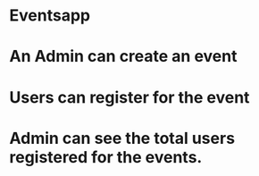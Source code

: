 # Eventsapp
# An Admin can create an event 
# Users can register for the event 
# Admin can see the total users registered for the events.
